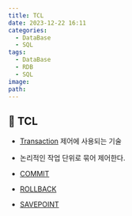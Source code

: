 ```yaml
---
title: TCL
date: 2023-12-22 16:11
categories:
  - DataBase
  - SQL
tags:
  - DataBase
  - RDB
  - SQL
image: 
path:
---
```


## 🌈 TCL
+ [Transaction](https://sonjh919.github.io/posts/Transaction) 제어에 사용되는 기술
+ 논리적인 작업 단위로 묶어 제어한다.

+ [COMMIT](https://sonjh919.github.io/posts/COMMIT)
+ [ROLLBACK](https://sonjh919.github.io/posts/ROLLBACK)
+ [SAVEPOINT](https://sonjh919.github.io/posts/SAVEPOINT)
